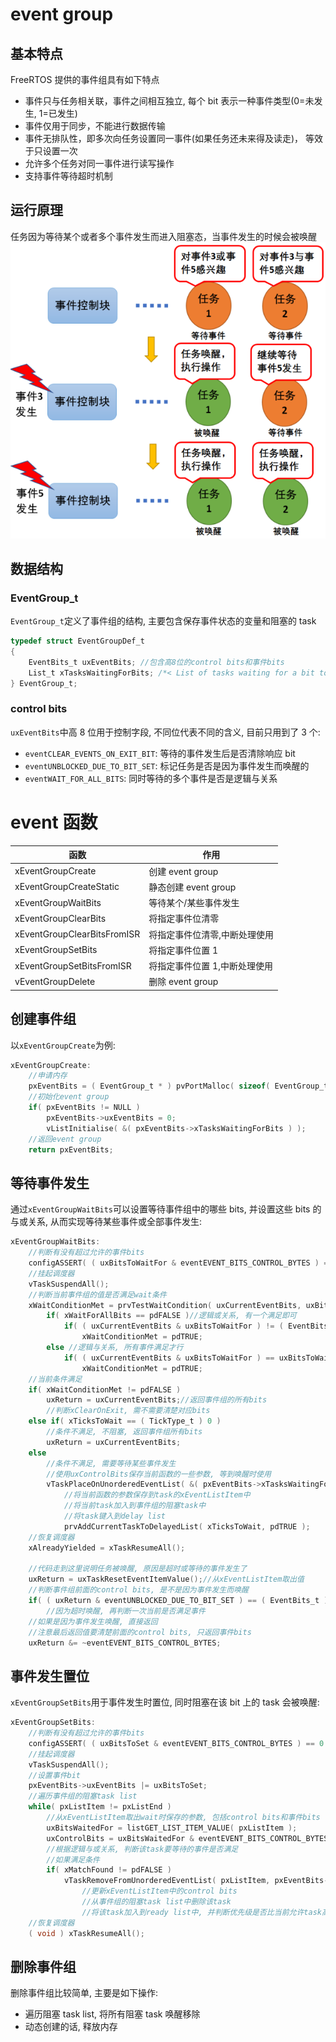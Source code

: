 # event group

## 基本特点

FreeRTOS 提供的事件组具有如下特点

- 事件只与任务相关联，事件之间相互独立, 每个 bit 表示一种事件类型(0=未发生, 1=已发生)
- 事件仅用于同步，不能进行数据传输
- 事件无排队性，即多次向任务设置同一事件(如果任务还未来得及读走)， 等效于只设置一次
- 允许多个任务对同一事件进行读写操作
- 支持事件等待超时机制

## 运行原理

任务因为等待某个或者多个事件发生而进入阻塞态，当事件发生的时候会被唤醒
![alt text](11_event_group.assets/image.png)

## 数据结构

### EventGroup_t

`EventGroup_t`定义了事件组的结构, 主要包含保存事件状态的变量和阻塞的 task

```c
typedef struct EventGroupDef_t
{
    EventBits_t uxEventBits; //包含高8位的control bits和事件bits
    List_t xTasksWaitingForBits; /*< List of tasks waiting for a bit to be set. */
} EventGroup_t;
```

### control bits

`uxEventBits`中高 8 位用于控制字段, 不同位代表不同的含义, 目前只用到了 3 个:

- `eventCLEAR_EVENTS_ON_EXIT_BIT`: 等待的事件发生后是否清除响应 bit
- `eventUNBLOCKED_DUE_TO_BIT_SET`: 标记任务是否是因为事件发生而唤醒的
- `eventWAIT_FOR_ALL_BITS`: 同时等待的多个事件是否是逻辑与关系

# event 函数

| 函数                        | 作用                          |
| --------------------------- | ----------------------------- |
| xEventGroupCreate           | 创建 event group              |
| xEventGroupCreateStatic     | 静态创建 event group          |
| xEventGroupWaitBits         | 等待某个/某些事件发生         |
| xEventGroupClearBits        | 将指定事件位清零              |
| xEventGroupClearBitsFromISR | 将指定事件位清零,中断处理使用 |
| xEventGroupSetBits          | 将指定事件位置 1              |
| xEventGroupSetBitsFromISR   | 将指定事件位置 1,中断处理使用 |
| vEventGroupDelete           | 删除 event group              |

## 创建事件组

以`xEventGroupCreate`为例:

```c
xEventGroupCreate:
    //申请内存
    pxEventBits = ( EventGroup_t * ) pvPortMalloc( sizeof( EventGroup_t ) );
    //初始化event group
    if( pxEventBits != NULL )
        pxEventBits->uxEventBits = 0;
        vListInitialise( &( pxEventBits->xTasksWaitingForBits ) );
    //返回event group
    return pxEventBits;
```

## 等待事件发生

通过`xEventGroupWaitBits`可以设置等待事件组中的哪些 bits, 并设置这些 bits 的与或关系, 从而实现等待某些事件或全部事件发生:

```c
xEventGroupWaitBits:
    //判断有没有超过允许的事件bits
    configASSERT( ( uxBitsToWaitFor & eventEVENT_BITS_CONTROL_BYTES ) == 0 );
    //挂起调度器
    vTaskSuspendAll();
    //判断当前事件组的值是否满足wait条件
    xWaitConditionMet = prvTestWaitCondition( uxCurrentEventBits, uxBitsToWaitFor, xWaitForAllBits );
        if( xWaitForAllBits == pdFALSE )//逻辑或关系, 有一个满足即可
            if( ( uxCurrentEventBits & uxBitsToWaitFor ) != ( EventBits_t ) 0 )
                xWaitConditionMet = pdTRUE;
        else //逻辑与关系, 所有事件满足才行
            if( ( uxCurrentEventBits & uxBitsToWaitFor ) == uxBitsToWaitFor )
                xWaitConditionMet = pdTRUE;
    //当前条件满足
    if( xWaitConditionMet != pdFALSE )
        uxReturn = uxCurrentEventBits;//返回事件组的所有bits
        //判断xClearOnExit, 需不需要清楚对应bits
    else if( xTicksToWait == ( TickType_t ) 0 )
        //条件不满足, 不阻塞, 返回事件组所有bits
        uxReturn = uxCurrentEventBits;
    else
        //条件不满足, 需要等待某些事件发生
        //使用uxControlBits保存当前函数的一些参数, 等到唤醒时使用
        vTaskPlaceOnUnorderedEventList( &( pxEventBits->xTasksWaitingForBits ), ( uxBitsToWaitFor | uxControlBits ), xTicksToWait );
            //将当前函数的参数保存到task的xEventListItem中
            //将当前task加入到事件组的阻塞task中
            //将task键入到delay list
            prvAddCurrentTaskToDelayedList( xTicksToWait, pdTRUE );
    //恢复调度器
    xAlreadyYielded = xTaskResumeAll();

    //代码走到这里说明任务被唤醒, 原因是超时或等待的事件发生了
    uxReturn = uxTaskResetEventItemValue();//从xEventListItem取出值
    //判断事件组前面的control bits, 是不是因为事件发生而唤醒
    if( ( uxReturn & eventUNBLOCKED_DUE_TO_BIT_SET ) == ( EventBits_t ) 0 )
        //因为超时唤醒, 再判断一次当前是否满足事件
    //如果是因为事件发生唤醒, 直接返回
    //注意最后返回值要清楚前面的control bits, 只返回事件bits
    uxReturn &= ~eventEVENT_BITS_CONTROL_BYTES;
```

## 事件发生置位

`xEventGroupSetBits`用于事件发生时置位, 同时阻塞在该 bit 上的 task 会被唤醒:

```c
xEventGroupSetBits:
    //判断有没有超过允许的事件bits
    configASSERT( ( uxBitsToSet & eventEVENT_BITS_CONTROL_BYTES ) == 0 );
    //挂起调度器
    vTaskSuspendAll();
    //设置事件bit
    pxEventBits->uxEventBits |= uxBitsToSet;
    //遍历事件组的阻塞task list
    while( pxListItem != pxListEnd )
        //从xEventListItem取出wait时保存的参数, 包括control bits和事件bits
        uxBitsWaitedFor = listGET_LIST_ITEM_VALUE( pxListItem );
        uxControlBits = uxBitsWaitedFor & eventEVENT_BITS_CONTROL_BYTES;
        //根据逻辑与或关系, 判断该task要等待的事件是否满足
        //如果满足条件
        if( xMatchFound != pdFALSE )
            vTaskRemoveFromUnorderedEventList( pxListItem, pxEventBits->uxEventBits | eventUNBLOCKED_DUE_TO_BIT_SET );
                //更新xEventListItem中的control bits
                //从事件组的阻塞task list中删除该task
                //将该task加入到ready list中, 并判断优先级是否比当前允许task高, 是否需要切换任务
    //恢复调度器
    ( void ) xTaskResumeAll();
```

## 删除事件组

删除事件组比较简单, 主要是如下操作:

- 遍历阻塞 task list, 将所有阻塞 task 唤醒移除
- 动态创建的话, 释放内存
